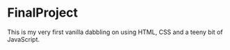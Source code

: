 # FinalProject
This is my very first vanilla dabbling on using HTML, CSS and a teeny bit of JavaScript.
